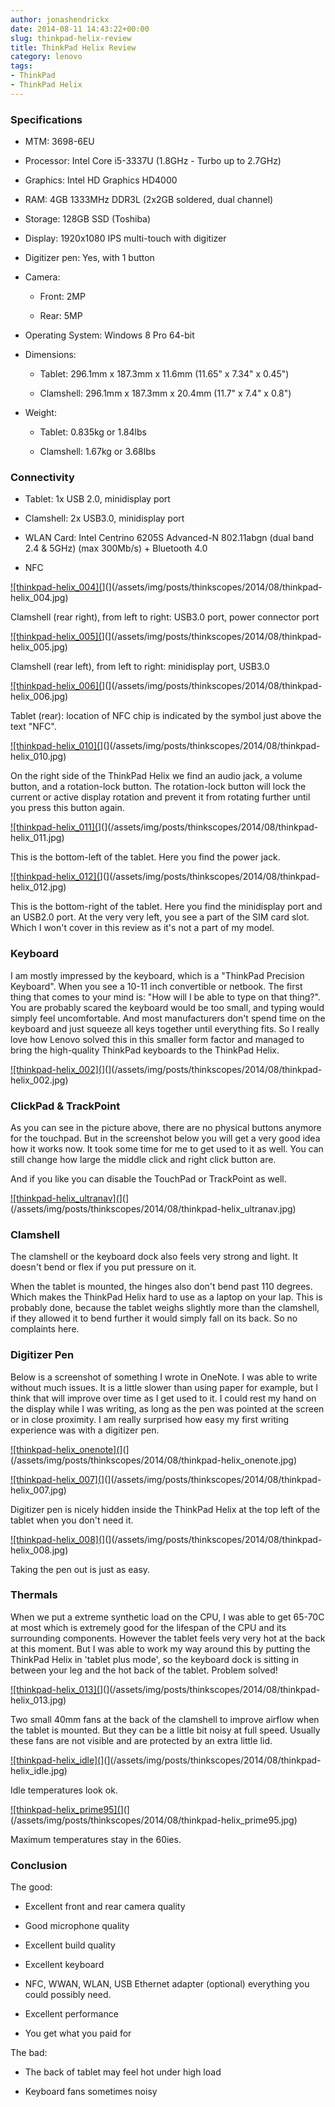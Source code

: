 ```yaml
---
author: jonashendrickx
date: 2014-08-11 14:43:22+00:00
slug: thinkpad-helix-review
title: ThinkPad Helix Review
category: lenovo
tags:
- ThinkPad
- ThinkPad Helix
---
```




### Specifications





  * MTM: 3698-6EU

  * Processor: Intel Core i5-3337U (1.8GHz - Turbo up to 2.7GHz)

  * Graphics: Intel HD Graphics HD4000

  * RAM: 4GB 1333MHz DDR3L (2x2GB soldered, dual channel)

  * Storage: 128GB SSD (Toshiba)

  * Display: 1920x1080 IPS multi-touch with digitizer

  * Digitizer pen: Yes, with 1 button

  * Camera:

    * Front: 2MP

    * Rear: 5MP




  * Operating System: Windows 8 Pro 64-bit

  * Dimensions:

    * Tablet: 296.1mm x 187.3mm x 11.6mm (11.65" x 7.34" x 0.45")

    * Clamshell: 296.1mm x 187.3mm x 20.4mm (11.7" x 7.4" x 0.8")




  * Weight:

    * Tablet: 0.835kg or 1.84lbs

    * Clamshell: 1.67kg or 3.68lbs







### 




### Connectivity





  * Tablet: 1x USB 2.0, minidisplay port

  * Clamshell: 2x USB3.0, minidisplay port

  * WLAN Card: Intel Centrino 6205S Advanced-N 802.11abgn (dual band 2.4 & 5GHz) (max 300Mb/s) + Bluetooth 4.0

  * NFC


[![thinkpad-helix_004](](/assets/img/posts/thinkscopes/2014/08/thinkpad-helix_004.jpg)](](/assets/img/posts/thinkscopes/2014/08/thinkpad-helix_004.jpg)

Clamshell (rear right), from left to right: USB3.0 port, power connector port

[![thinkpad-helix_005](](/assets/img/posts/thinkscopes/2014/08/thinkpad-helix_005.jpg)](](/assets/img/posts/thinkscopes/2014/08/thinkpad-helix_005.jpg)

Clamshell (rear left), from left to right: minidisplay port, USB3.0

[![thinkpad-helix_006](](/assets/img/posts/thinkscopes/2014/08/thinkpad-helix_006.jpg)](](/assets/img/posts/thinkscopes/2014/08/thinkpad-helix_006.jpg)

Tablet (rear): location of NFC chip is indicated by the symbol just above the text "NFC".

[![thinkpad-helix_010](](/assets/img/posts/thinkscopes/2014/08/thinkpad-helix_010.jpg)](](/assets/img/posts/thinkscopes/2014/08/thinkpad-helix_010.jpg)

On the right side of the ThinkPad Helix we find an audio jack, a volume button, and a rotation-lock button. The rotation-lock button will lock the current or active display rotation and prevent it from rotating further until you press this button again.

[![thinkpad-helix_011](](/assets/img/posts/thinkscopes/2014/08/thinkpad-helix_011.jpg)](](/assets/img/posts/thinkscopes/2014/08/thinkpad-helix_011.jpg)

This is the bottom-left of the tablet. Here you find the power jack.

[![thinkpad-helix_012](](/assets/img/posts/thinkscopes/2014/08/thinkpad-helix_012.jpg)](](/assets/img/posts/thinkscopes/2014/08/thinkpad-helix_012.jpg)

This is the bottom-right of the tablet. Here you find the minidisplay port and an USB2.0 port. At the very very left, you see a part of the SIM card slot. Which I won't cover in this review as it's not a part of my model.


### 




### Keyboard


I am mostly impressed by the keyboard, which is a "ThinkPad Precision Keyboard". When you see a 10-11 inch convertible or netbook. The first thing that comes to your mind is: "How will I be able to type on that thing?". You are probably scared the keyboard would be too small, and typing would simply feel uncomfortable. And most manufacturers don't spend time on the keyboard and just squeeze all keys together until everything fits. So I really love how Lenovo solved this in this smaller form factor and managed to bring the high-quality ThinkPad keyboards to the ThinkPad Helix.

[![thinkpad-helix_002](](/assets/img/posts/thinkscopes/2014/08/thinkpad-helix_002.jpg)](](/assets/img/posts/thinkscopes/2014/08/thinkpad-helix_002.jpg)


### 




### ClickPad & TrackPoint


As you can see in the picture above, there are no physical buttons anymore for the touchpad. But in the screenshot below you will get a very good idea how it works now. It took some time for me to get used to it as well. You can still change how large the middle click and right click button are.

And if you like you can disable the TouchPad or TrackPoint as well.

[![thinkpad-helix_ultranav](](/assets/img/posts/thinkscopes/2014/08/thinkpad-helix_ultranav.jpg)](](/assets/img/posts/thinkscopes/2014/08/thinkpad-helix_ultranav.jpg)


### 




### Clamshell


The clamshell or the keyboard dock also feels very strong and light. It doesn't bend or flex if you put pressure on it.

When the tablet is mounted, the hinges also don't bend past 110 degrees. Which makes the ThinkPad Helix hard to use as a laptop on your lap. This is probably done, because the tablet weighs slightly more than the clamshell, if they allowed it to bend further it would simply fall on its back. So no complaints here.


### 




### Digitizer Pen


Below is a screenshot of something I wrote in OneNote. I was able to write without much issues. It is a little slower than using paper for example, but I think that will improve over time as I get used to it. I could rest my hand on the display while I was writing, as long as the pen was pointed at the screen or in close proximity. I am really surprised how easy my first writing experience was with a digitizer pen.

[![thinkpad-helix_onenote](](/assets/img/posts/thinkscopes/2014/08/thinkpad-helix_onenote.jpg)](](/assets/img/posts/thinkscopes/2014/08/thinkpad-helix_onenote.jpg)

[![thinkpad-helix_007](](/assets/img/posts/thinkscopes/2014/08/thinkpad-helix_007.jpg)](](/assets/img/posts/thinkscopes/2014/08/thinkpad-helix_007.jpg)

Digitizer pen is nicely hidden inside the ThinkPad Helix at the top left of the tablet when you don't need it.

[![thinkpad-helix_008](](/assets/img/posts/thinkscopes/2014/08/thinkpad-helix_008.jpg)](](/assets/img/posts/thinkscopes/2014/08/thinkpad-helix_008.jpg)

Taking the pen out is just as easy.


### 




### Thermals


When we put a extreme synthetic load on the CPU, I was able to get 65-70C at most which is extremely good for the lifespan of the CPU and its surrounding components. However the tablet feels very very hot at the back at this moment. But I was able to work my way around this by putting the ThinkPad Helix in 'tablet plus mode', so the keyboard dock is sitting in between your leg and the hot back of the tablet. Problem solved!

[![thinkpad-helix_013](](/assets/img/posts/thinkscopes/2014/08/thinkpad-helix_013.jpg)](](/assets/img/posts/thinkscopes/2014/08/thinkpad-helix_013.jpg)

Two small 40mm fans at the back of the clamshell to improve airflow when the tablet is mounted. But they can be a little bit noisy at full speed. Usually these fans are not visible and are protected by an extra little lid.

[![thinkpad-helix_idle](](/assets/img/posts/thinkscopes/2014/08/thinkpad-helix_idle.jpg)](](/assets/img/posts/thinkscopes/2014/08/thinkpad-helix_idle.jpg)

Idle temperatures look ok.

[![thinkpad-helix_prime95](](/assets/img/posts/thinkscopes/2014/08/thinkpad-helix_prime95.jpg)](](/assets/img/posts/thinkscopes/2014/08/thinkpad-helix_prime95.jpg)

Maximum temperatures stay in the 60ies.


### Conclusion


The good:



  * Excellent front and rear camera quality

  * Good microphone quality

  * Excellent build quality

  * Excellent keyboard

  * NFC, WWAN, WLAN, USB Ethernet adapter (optional) everything you could possibly need.

  * Excellent performance

  * You get what you paid for


The bad:

  * The back of tablet may feel hot under high load

  * Keyboard fans sometimes noisy


